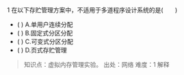 1
在以下存贮管理方案中，不适用于多道程序设计系统的是(　　)
- ( ) A.单用户连续分配　　 
- ( ) B.固定式分区分配　　 
- ( ) C.可变式分区分配　　 
- ( ) D.页式存贮管理

> 知识点：虚拟内存管理实验。
> 出处：网络
> 难度：1
> 解释
